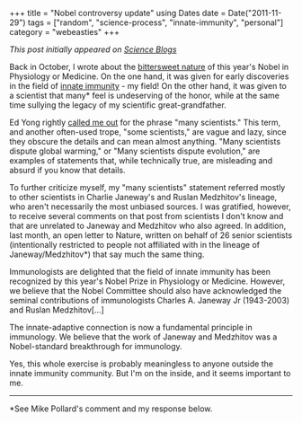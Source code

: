 +++
title = "Nobel controversy update"
using Dates
date = Date("2011-11-29")
tags = ["random", "science-process", "innate-immunity", "personal"]
category = "webeasties"
+++

_This post initially appeared on [Science Blogs](http://scienceblogs.com/webeasties)_

Back in October, I wrote about the [bittersweet nature](http://scienceblogs.com/webeasties/2011/10/a_bitter_sweet_nobel_-_beutler.php) of this year's Nobel in Physiology or Medicine. 
On the one hand, it was given for early discoveries in the field of [innate immunity](/tag/innate-immunity) - my field! On the other hand, it was given to a scientist that many* feel is undeserving of the honor, while at the same time sullying the legacy of my scientific great-grandfather.

Ed Yong rightly [ called me out](http://scienceblogs.com/webeasties/2011/10/a_bitter_sweet_nobel_-_beutler.php#comment-5431689) for the phrase "many scientists." This term, and another often-used trope, "some scientists," are vague and lazy, since they obscure the details and can mean almost anything. "Many scientists dispute global warming," or "Many scientists dispute evolution," are examples of statements that, while technically true, are misleading and absurd if you know that details.

To further criticize myself, my "many scientists" statement referred mostly to other scientists in Charlie Janeway's and Ruslan Medzhitov's lineage, who aren't necessarily the most unbiased sources. I was gratified, however, to receive several comments on that post from scientists I don't know and that are unrelated to Janeway and Medzhitov who also agreed. In addition, last month, an open letter to Nature, written on behalf of 26 senior scientists (intentionally restricted to people not affiliated with in the lineage of Janeway/Medzhitov*) that say much the same thing.

Immunologists are delighted that the field of innate immunity has been recognized by this year's Nobel Prize in Physiology or Medicine. However, we believe that the Nobel Committee should also have acknowledged the seminal contributions of immunologists Charles A. Janeway Jr (1943-2003) and Ruslan Medzhitov[...]

The innate-adaptive connection is now a fundamental principle in immunology. We believe that the work of Janeway and Medzhitov was a Nobel-standard breakthrough for immunology.

Yes, this whole exercise is probably meaningless to anyone outside the innate immunity community. But I'm on the inside, and it seems important to me.

---

*See Mike Pollard's comment and my response below.

      
  
